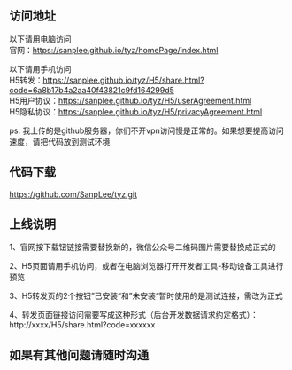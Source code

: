 ## 访问地址

以下请用电脑访问  
官网：https://sanplee.github.io/tyz/homePage/index.html

以下请用手机访问  
H5转发：https://sanplee.github.io/tyz/H5/share.html?code=6a8b17b4a2aa40f43821c9fd164299d5  
H5用户协议：https://sanplee.github.io/tyz/H5/userAgreement.html  
H5隐私协议：https://sanplee.github.io/tyz/H5/privacyAgreement.html 

ps: 我上传的是github服务器，你们不开vpn访问慢是正常的。如果想要提高访问速度，请把代码放到测试环境

## 代码下载
https://github.com/SanpLee/tyz.git

## 上线说明

1、官网按下载钮链接需要替换新的，微信公众号二维码图片需要替换成正式的

2、H5页面请用手机访问，或者在电脑浏览器打开开发者工具-移动设备工具进行预览

3、H5转发页的2个按钮”已安装“和”未安装“暂时使用的是测试连接，需改为正式

4、转发页面链接访问需要写成这种形式（后台开发数据请求约定格式）：http://xxxx/H5/share.html?code=xxxxxx

## 如果有其他问题请随时沟通
